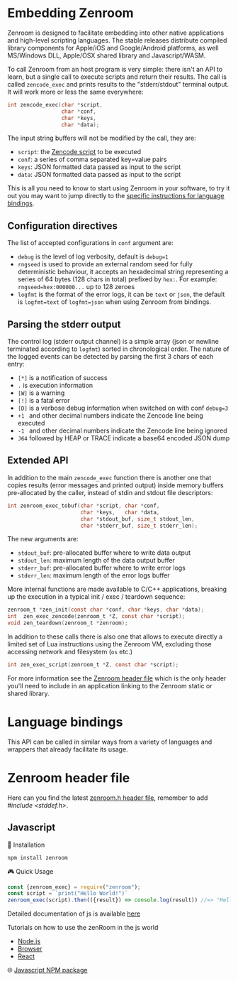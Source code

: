 # Embedding Zenroom

Zenroom is designed to facilitate embedding into other native applications and high-level scripting languages. The stable releases distribute compiled library components for Apple/iOS and Google/Android platforms, as well MS/Windows DLL, Apple/OSX shared library and Javascript/WASM.

To call Zenroom from an host program is very simple: there isn't an API to learn, but a single call to execute scripts and return their results. The call is called `zencode_exec` and prints results to the "stderr/stdout" terminal output. It will work more or less the same everywhere:

```c
int zencode_exec(char *script,
                 char *conf,
				 char *keys,
                 char *data);
```
The input string buffers will not be modified by the call, they are:
- `script`: the [Zencode script](https://dev.zenroom.org/#/pages/zencode-cookbook-intro) to be executed
- `conf`: a series of comma separated key=value pairs
- `keys`: JSON formatted data passed as input to the script
- `data`: JSON formatted data passed as input to the script

This is all you need to know to start using Zenroom in your software, to try it out you may want to jump directly to the [specific instructions for language bindings](https://dev.zenroom.org/#/pages/how-to-embed?id=language-bindings).

## Configuration directives

The list of accepted configurations in `conf` argument are:

- `debug` is the level of log verbosity, default is `debug=1`
- `rngseed` is used to provide an external random seed for fully deterministic behaviour, it accepts an hexadecimal string representing a series of 64 bytes (128 chars in total) prefixed by `hex:`. For example: `rngseed=hex:000000...` up to 128 zeroes
- `logfmt` is the format of the error logs, it can be `text` or `json`, the default is `logfmt=text` of `logfmt=json` when using Zenroom from bindings.

## Parsing the stderr output

The control log (stderr output channel) is a simple array (json or newline terminated according to `logfmt`) sorted in chronological order. The nature of the logged events can be detected by parsing the first 3 chars of each entry:
- `[*]` is a notification of success
- ` . ` is execution information
- `[W]` is a warning
- `[!]` is a fatal error
- `[D]` is a verbose debug information when switched on with conf `debug=3`
- `+1 ` and other decimal numbers indicate the Zencode line being executed
- `-1 ` and other decimal numbers indicate the Zencode line being ignored
- `J64` followed by HEAP or TRACE indicate a base64 encoded JSON dump

## Extended API

In addition to the main `zencode_exec` function there is another one that copies results (error messages and printed output) inside memory buffers pre-allocated by the caller, instead of stdin and stdout file descriptors:
```c
int zenroom_exec_tobuf(char *script, char *conf,
                       char *keys,   char *data,
                       char *stdout_buf, size_t stdout_len,
                       char *stderr_buf, size_t stderr_len);
```
The new arguments are:
- `stdout_buf`: pre-allocated buffer where to write data output
- `stdout_len`: maximum length of the data output buffer
- `stderr_buf`: pre-allocated buffer where to write error logs
- `stderr_len`: maximum length of the error logs buffer

More internal functions are made available to C/C++ applications, breaking up the execution in a typical init / exec / teardown sequence:

```c
zenroom_t *zen_init(const char *conf, char *keys, char *data);
int  zen_exec_zencode(zenroom_t *Z, const char *script);
void zen_teardown(zenroom_t *zenroom);
```

In addition to these calls there is also one that allows to execute directly a limited set of Lua instructions using the Zenroom VM, excluding those accessing network and filesystem (`os` etc.)
```c
int zen_exec_script(zenroom_t *Z, const char *script);
```

For more information see the [Zenroom header file](https://github.com/dyne/Zenroom/blob/master/src/zenroom.h) which is the only header you'll need to include in an application linking to the Zenroom static or shared library.

# Language bindings

This API can be called in similar ways from a variety of languages and wrappers that already facilitate its usage.

# Zenroom header file

Here can you find the latest [zenroom.h header file](https://github.com/dyne/Zenroom/blob/master/src/zenroom.h), remember to add *#include <stddef.h>*.

## Javascript


💾 Installation
```
npm install zenroom
```

🎮 Quick Usage

```javascript
const {zenroom_exec} = require("zenroom");
const script = `print("Hello World!")`
zenroom_exec(script).then(({result}) => console.log(result)) //=> "Hello World!"
```

Detailed documentation of js is available [here](/pages/javascript)

Tutorials on how to use the zenRoom in the js world
  * [Node.js](/pages/zenroom-javascript1)
  * [Browser](/pages/zenroom-javascript2)
  * [React](/pages/zenroom-javascript3)

🌐 [Javascript NPM package](https://www.npmjs.com/package/zenroom)


<!-- Outdated
 

## Python


💾 Installation
```
pip install zenroom
```

🎮 Quick Usage

```python
from zenroom import zenroom

script = "print('Hello world!')"
result = zenroom.zenroom_exec(script)
print(result.stdout) # guess what
```

Detailed documentation of python bindings are available [here](/pages/javascript)

🌐 [Python package on Pypi](https://pypi.org/project/zenroom/)

## Golang


💾 Installation
```
import "github.com/dyne/Zenroom/tree/master/bindings/golang/zenroom"
```

🎮 Quick Usage

```go
script := []byte(`print("Hello World!")`)
res, _ := zenroom.Exec(script)
fmt.Println(string(res))
```

[Go language bindings](https://godoc.org/github.com/dyne/Zenroom/bindings/golang/zenroom)

-->
